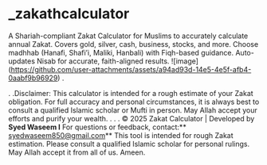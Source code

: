 # _zakathcalculator
A Shariah-compliant Zakat Calculator for Muslims to accurately calculate annual Zakat. Covers gold, silver, cash, business, stocks, and more. Choose madhhab (Hanafi, Shafi’i, Maliki, Hanbali) with Fiqh-based guidance. Auto-updates Nisab for accurate, faith-aligned results.
![image]
(https://github.com/user-attachments/assets/a94ad93d-14e5-4e5f-afb4-0aabf9b96929)
.

.
.Disclaimer:
This calculator is intended for a rough estimate of your Zakat obligation. For full accuracy and personal circumstances, it is always best to consult a qualified Islamic scholar or Mufti in person. May Allah accept your efforts and purify your wealth.
.
.
.
© 2025 Zakat Calculator | Developed by **Syed Waseem I**
For questions or feedback, contact:** syedwaseem850@gmail.com**
This tool is intended for rough Zakat estimation. Please consult a qualified Islamic scholar for personal rulings. May Allah accept it from all of us. Ameen.
